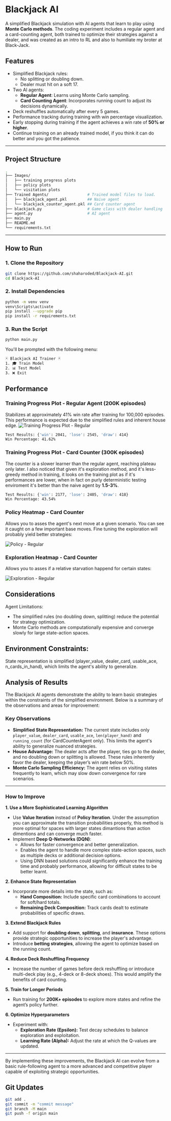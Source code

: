 # **Blackjack AI**

A simplified Blackjack simulation with AI agents that learn to play using **Monte Carlo methods**. The coding experiment includes a regular agent and a card-counting agent, both trained to optimize their strategies against a dealer, and was created as an intro to RL and also to humiliate my broter at Black-Jack.

## **Features**
- Simplified Blackjack rules:
  - No splitting or doubling down.
  - Dealer must hit on a soft 17.
- Two AI agents:
  - **Regular Agent**: Learns using Monte Carlo sampling.
  - **Card Counting Agent**: Incorporates running count to adjust its decisions dynamically.
- Deck reshuffles automatically after every 5 games.
- Performance tracking during training with win percentage visualization.
- Early stopping during training if the agent achieves a win rate of **50% or higher**.
- Continue training on an already trained model, if you think it can do better and you got the patience.

---

## **Project Structure**

```bash
.
├── Images/
│   ├── training progress plots 
│   ├── policy plots
│   └── visitation plots
├── Trained Agents/                 # Trained model files to load.
│   ├── blackjack_agent.pkl         ## Naive agent
│   └── blackjack_counter_agent.pkl ## Card counter agent
├── blackjack.py                    # Game class with dealer handling
├── agent.py                        # AI agent
├── main.py
├── README.md
└── requirements.txt
```
---

## **How to Run**

### **1. Clone the Repository**
```bash
git clone https://github.com/shaharoded/Blackjack-AI.git
cd Blackjack-AI
```

### **2. Install Dependencies**

```bash
python -m venv venv
venv\Scripts\activate
pip install --upgrade pip
pip install -r requirements.txt
```

### **3. Run the Script**

```bash
python main.py
```

You'll be prompted with the following menu:

```bash
🃏 Blackjack AI Trainer 🃏
1. 🎓 Train Model
2. 📊 Test Model
3. ❌ Exit
```

## Performance
### **Training Progress Plot - Regular Agent (200K episodes)**
Stabilizes at approximately 41% win rate after training for 100,000 episodes. This performance is expected due to the simplified rules and inherent house edge.
![Training Progress Plot - Regular](Images/regular_agent.png)

```bash
Test Results: {'win': 2041, 'lose': 2545, 'draw': 414}
Win Percentage: 41.62%
```

### **Training Progress Plot - Card Counter (300K episodes)**
The counter is a slower learner than the regular agent, reaching plateau only later. I also noticed that given it's exploration method, and it's less-greedy method in training, it looks on the training plot as if it's performances are lower, when in fact on purly deterministic testing enviroment it's better than the naive agent by **1.5-3%**. 

```bash
Test Results: {'win': 2177, 'lose': 2405, 'draw': 418}
Win Percentage: 43.54%
```
### **Policy Heatmap - Card Counter**

Allows you to asses the agent's next move at a given scenario. You can see it caught on a few important base moves. Fine tuning the exploration will probably yield better strategies:

![Policy - Regular](Images/policy_counter.png)


### **Exploration Heatmap - Card Counter**

Allows you to asses if a relative starvation happend for certain states:

![Exploration - Regular](Images/states_visitation.png)


## Considerations
Agent Limitations:

 - The simplified rules (no doubling down, splitting) reduce the potential for strategy optimization.
 - Monte Carlo methods are computationally expensive and converge slowly for large state-action spaces.

## Environment Constraints:

State representation is simplified (player_value, dealer_card, usable_ace, n_cards_in_hand), which limits the agent's ability to generalize.

## **Analysis of Results**

The Blackjack AI agents demonstrate the ability to learn basic strategies within the constraints of the simplified environment. Below is a summary of the observations and areas for improvement:

### **Key Observations**
- **Simplified State Representation:** The current state includes only `player_value`, `dealer_card`, `usable_ace`, `len(player_hand)` and `running_count` (for CardCounterAgent only). This limits the agent's ability to generalize nuanced strategies.
- **House Advantage:** The dealer acts after the player, ties go to the dealer, and no doubling down or splitting is allowed. These rules inherently favor the dealer, keeping the player’s win rate below 50%.
- **Monte Carlo Sampling Efficiency:** The agent relies on visiting states frequently to learn, which may slow down convergence for rare scenarios.

---

### **How to Improve**

**1. Use a More Sophisticated Learning Algorithm**

- Use **Value Iteration** instead of **Policy Iteration**. Under the assumption you can approximate the transition probabilities properly, this method is more optimal for spaces with larger states dimantions than action dimentions and can converge much faster.
- Implement **Deep Q-Networks (DQN)**:
  - Allows for faster convergence and better generalization.
  - Enables the agent to handle more complex state-action spaces, such as multiple decks or additional decision options.
  - Using DNN based solutions could significantly enhance the training time and probably performance, allowing for difficult states to be better learnt.

**2. Enhance State Representation**

- Incorporate more details into the state, such as:
  - **Hand Composition:** Include specific card combinations to account for soft/hard totals.
  - **Remaining Deck Composition:** Track cards dealt to estimate probabilities of specific draws.

**3. Extend Blackjack Rules**
- Add support for **doubling down**, **splitting**, and **insurance**. These options provide strategic opportunities to increase the player's advantage.
- Introduce **betting strategies**, allowing the agent to optimize based on the running count.

**4. Reduce Deck Reshuffling Frequency**
- Increase the number of games before deck reshuffling or introduce multi-deck play (e.g., 4-deck or 8-deck shoes). This would amplify the benefits of card counting.

**5. Train for Longer Periods**
- Run training for **200K+ episodes** to explore more states and refine the agent’s policy further.

**6. Optimize Hyperparameters**
- Experiment with:
  - **Exploration Rate (Epsilon):** Test decay schedules to balance exploration and exploitation.
  - **Learning Rate (Alpha):** Adjust the rate at which the Q-values are updated.

---

By implementing these improvements, the Blackjack AI can evolve from a basic rule-following agent to a more advanced and competitive player capable of exploiting strategic opportunities.

## Git Updates

```bash
git add .
git commit -m "commit message"
git branch -M main
git push -f origin main
```